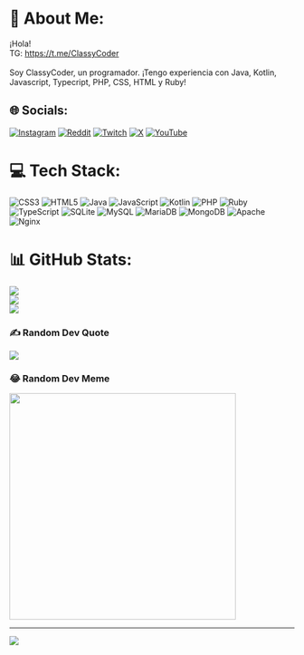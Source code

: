 # 💫 About Me:
¡Hola!<br>TG: https://t.me/ClassyCoder<br><br>Soy ClassyCoder, un programador. ¡Tengo experiencia con Java, Kotlin, Javascript, Typecript, PHP, CSS, HTML y Ruby!


## 🌐 Socials:
[![Instagram](https://img.shields.io/badge/Instagram-%23E4405F.svg?logo=Instagram&logoColor=white)](https://instagram.com/@ClassyCoder1) [![Reddit](https://img.shields.io/badge/Reddit-%23FF4500.svg?logo=Reddit&logoColor=white)](https://reddit.com/user/@ClassyCoder1) [![Twitch](https://img.shields.io/badge/Twitch-%239146FF.svg?logo=Twitch&logoColor=white)](https://twitch.tv/classycoder1) [![X](https://img.shields.io/badge/X-black.svg?logo=X&logoColor=white)](https://x.com/ClassyCoder1) [![YouTube](https://img.shields.io/badge/YouTube-%23FF0000.svg?logo=YouTube&logoColor=white)](https://youtube.com/@ClassyCoder) 

# 💻 Tech Stack:
![CSS3](https://img.shields.io/badge/css3-%231572B6.svg?style=flat&logo=css3&logoColor=white) ![HTML5](https://img.shields.io/badge/html5-%23E34F26.svg?style=flat&logo=html5&logoColor=white) ![Java](https://img.shields.io/badge/java-%23ED8B00.svg?style=flat&logo=openjdk&logoColor=white) ![JavaScript](https://img.shields.io/badge/javascript-%23323330.svg?style=flat&logo=javascript&logoColor=%23F7DF1E) ![Kotlin](https://img.shields.io/badge/kotlin-%237F52FF.svg?style=flat&logo=kotlin&logoColor=white) ![PHP](https://img.shields.io/badge/php-%23777BB4.svg?style=flat&logo=php&logoColor=white) ![Ruby](https://img.shields.io/badge/ruby-%23CC342D.svg?style=flat&logo=ruby&logoColor=white) ![TypeScript](https://img.shields.io/badge/typescript-%23007ACC.svg?style=flat&logo=typescript&logoColor=white) ![SQLite](https://img.shields.io/badge/sqlite-%2307405e.svg?style=flat&logo=sqlite&logoColor=white) ![MySQL](https://img.shields.io/badge/mysql-%2300000f.svg?style=flat&logo=mysql&logoColor=white) ![MariaDB](https://img.shields.io/badge/MariaDB-003545?style=flat&logo=mariadb&logoColor=white) ![MongoDB](https://img.shields.io/badge/MongoDB-%234ea94b.svg?style=flat&logo=mongodb&logoColor=white) ![Apache](https://img.shields.io/badge/apache-%23D42029.svg?style=flat&logo=apache&logoColor=white) ![Nginx](https://img.shields.io/badge/nginx-%23009639.svg?style=flat&logo=nginx&logoColor=white)
# 📊 GitHub Stats:
![](https://github-readme-stats.vercel.app/api?username=ClassyCoder1&theme=dark&hide_border=false&include_all_commits=true&count_private=false)<br/>
![](https://github-readme-streak-stats.herokuapp.com/?user=ClassyCoder1&theme=dark&hide_border=false)<br/>
![](https://github-readme-stats.vercel.app/api/top-langs/?username=ClassyCoder1&theme=dark&hide_border=false&include_all_commits=true&count_private=false&layout=compact)

### ✍️ Random Dev Quote
![](https://quotes-github-readme.vercel.app/api?type=vetical&theme=radical)

### 😂 Random Dev Meme
<img src='https://randommeme-five.vercel.app/' style="height: 400px;"/>

---
[![](https://visitcount.itsvg.in/api?id=ClassyCoder1&icon=5&color=12)](https://visitcount.itsvg.in)
